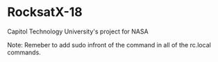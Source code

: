 # RocksatX-18
Capitol Technology University's project for NASA


Note:
Remeber to add sudo infront of the command in all of the rc.local commands.
